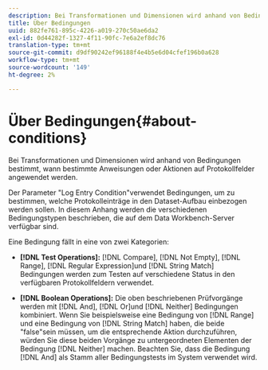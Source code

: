 ```yaml
---
description: Bei Transformationen und Dimensionen wird anhand von Bedingungen bestimmt, wann bestimmte Anweisungen oder Aktionen auf Protokollfelder angewendet werden.
title: Über Bedingungen
uuid: 882fe761-895c-4226-a019-270c50ae6da2
exl-id: 0d44282f-1327-4f11-90fc-7e6a2ef8dc76
translation-type: tm+mt
source-git-commit: d9df90242ef96188f4e4b5e6d04cfef196b0a628
workflow-type: tm+mt
source-wordcount: '149'
ht-degree: 2%

---
```


# Über Bedingungen{#about-conditions}

Bei Transformationen und Dimensionen wird anhand von Bedingungen bestimmt, wann bestimmte Anweisungen oder Aktionen auf Protokollfelder angewendet werden.

Der Parameter &quot;Log Entry Condition&quot;verwendet Bedingungen, um zu bestimmen, welche Protokolleinträge in den Dataset-Aufbau einbezogen werden sollen. In diesem Anhang werden die verschiedenen Bedingungstypen beschrieben, die auf dem Data Workbench-Server verfügbar sind.

Eine Bedingung fällt in eine von zwei Kategorien:

* **[!DNL Test Operations]:** [!DNL Compare],  [!DNL Not Empty],  [!DNL Range],  [!DNL Regular Expression]und  [!DNL String Match] Bedingungen werden zum Testen auf verschiedene Status in den verfügbaren Protokollfeldern verwendet.

* **[!DNL Boolean Operations]:** Die oben beschriebenen Prüfvorgänge werden mit  [!DNL And],  [!DNL Or]und  [!DNL Neither] Bedingungen kombiniert. Wenn Sie beispielsweise eine Bedingung von [!DNL Range] und eine Bedingung von [!DNL String Match] haben, die beide &quot;false&quot;sein müssen, um die entsprechende Aktion durchzuführen, würden Sie diese beiden Vorgänge zu untergeordneten Elementen der Bedingung [!DNL Neither] machen. Beachten Sie, dass die Bedingung [!DNL And] als Stamm aller Bedingungstests im System verwendet wird.
